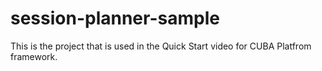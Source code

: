# session-planner-sample
This is the project that is used in the Quick Start video for CUBA Platfrom framework.

